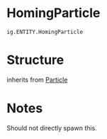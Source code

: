 # HomingParticle
`ig.ENTITY.HomingParticle`

# Structure
inherits from [Particle](/entities/base/particle.md)


# Notes
Should not directly spawn this.